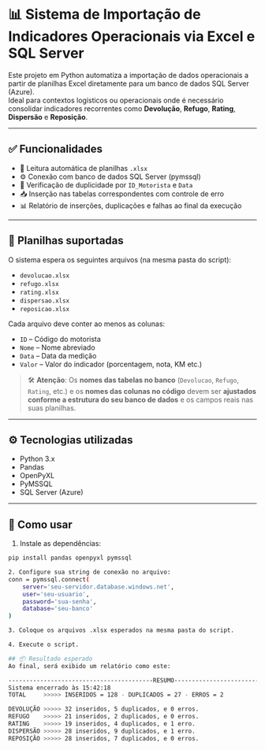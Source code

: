 # 📊 Sistema de Importação de Indicadores Operacionais via Excel e SQL Server

Este projeto em Python automatiza a importação de dados operacionais a partir de planilhas Excel diretamente para um banco de dados SQL Server (Azure).  
Ideal para contextos logísticos ou operacionais onde é necessário consolidar indicadores recorrentes como **Devolução**, **Refugo**, **Rating**, **Dispersão** e **Reposição**.

---

## ✅ Funcionalidades

- 🔄 Leitura automática de planilhas `.xlsx`
- ⚙️ Conexão com banco de dados SQL Server (pymssql)
- 🧠 Verificação de duplicidade por `ID_Motorista` e `Data`
- 📥 Inserção nas tabelas correspondentes com controle de erro
- 📊 Relatório de inserções, duplicações e falhas ao final da execução

---

## 🧾 Planilhas suportadas

O sistema espera os seguintes arquivos (na mesma pasta do script):

- `devolucao.xlsx`
- `refugo.xlsx`
- `rating.xlsx`
- `dispersao.xlsx`
- `reposicao.xlsx`

Cada arquivo deve conter ao menos as colunas:

- `ID` – Código do motorista  
- `Nome` – Nome abreviado  
- `Data` – Data da medição  
- `Valor` – Valor do indicador (porcentagem, nota, KM etc.)

> 🛠️ **Atenção**: Os **nomes das tabelas no banco** (`Devolucao`, `Refugo`, `Rating`, etc.) e os **nomes das colunas no código** devem ser **ajustados conforme a estrutura do seu banco de dados** e os campos reais nas suas planilhas.

---

## ⚙️ Tecnologias utilizadas

- Python 3.x
- Pandas
- OpenPyXL
- PyMSSQL
- SQL Server (Azure)

---

## 🚀 Como usar

1. Instale as dependências:

```bash
pip install pandas openpyxl pymssql

2. Configure sua string de conexão no arquivo:
conn = pymssql.connect(
    server='seu-servidor.database.windows.net',
    user='seu-usuario',
    password='sua-senha',
    database='seu-banco'
)

3. Coloque os arquivos .xlsx esperados na mesma pasta do script.

4. Execute o script.

## 📦 Resultado esperado
Ao final, será exibido um relatório como este:

-----------------------------------------RESUMO-------------------------------------------
Sistema encerrado às 15:42:18
TOTAL     >>>>> INSERIDOS = 128 - DUPLICADOS = 27 - ERROS = 2

DEVOLUÇÃO >>>>> 32 inseridos, 5 duplicados, e 0 erros.
REFUGO    >>>>> 21 inseridos, 2 duplicados, e 0 erros.
RATING    >>>>> 19 inseridos, 4 duplicados, e 1 erro.
DISPERSÃO >>>>> 28 inseridos, 9 duplicados, e 1 erro.
REPOSIÇÃO >>>>> 28 inseridos, 7 duplicados, e 0 erros.
